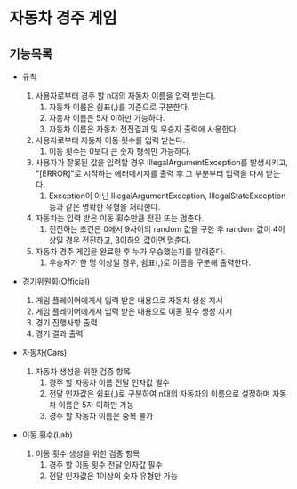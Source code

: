 # 자동차 경주 게임

## 기능목록
+ 규칙
    1. 사용자로부터 경주 할 n대의 자동차 이름을 입력 받는다.
        1. 자동차 이름은 쉼표(,)를 기준으로 구분한다.
        2. 자동차 이름은 5자 이하만 가능하다.
        3. 자동차 이름은 자동차 전진결과 및 우승자 출력에 사용한다.
    2. 사용자로부터 자동차 이동 횟수를 입력 받는다.
        1. 이동 횟수는 0보다 큰 숫자 형식만 가능하다.
    3. 사용자가 잘못된 값을 입력할 경우 IllegalArgumentException를 발생시키고, "[ERROR]"로 시작하는 에러메시지를 출력 후 그 부분부터 입력을 다시 받는다.
        1. Exception이 아닌 IllegalArgumentException, IllegalStateException 등과 같은 명확한 유형을 처리한다.
    4. 자동차는 입력 받은 이동 횟수만큼 전진 또는 멈춘다.
        1. 전진하는 조건은 0에서 9사이의 random 값을 구한 후 random 값이 4이상일 경우 전진하고, 3이하의 값이면 멈춘다.
    5. 자동차 경주 게임을 완료한 후 누가 우승했는지를 알려준다.
        1. 우승자가 한 명 이상일 경우, 쉼표(,)로 이름을 구분해 출력한다.


+ 경기위원회(Official)
    1. 게임 플레이어에게서 입력 받은 내용으로 자동차 생성 지시
    2. 게임 플레이어에게서 입력 받은 내용으로 이동 횟수 생성 지시
    3. 경기 진행사항 출력
    4. 경기 결과 출력


+ 자동차(Cars)
    1. 자동차 생성을 위한 검증 항목
        1. 경주 할 자동차 이름 전달 인자값 필수
        2. 전달 인자값은 쉼표(,)로 구분하여 n대의 자동차의 이름으로 설정하며 자동차 이름은 5자 이하만 가능
        3. 경주 할 자동차 이름은 중복 불가


+ 이동 횟수(Lab)
    1. 이동 횟수 생성을 위한 검증 항목
        1. 경주 할 이동 횟수 전달 인자값 필수
        2. 전달 인자값은 1이상의 숫자 유형만 가능
